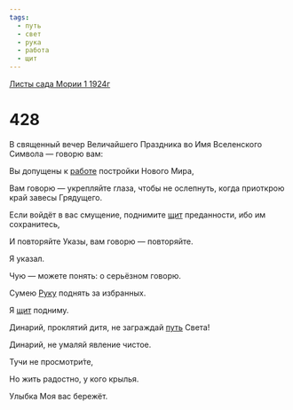 ```yaml
---
tags:
  - путь
  - свет
  - рука
  - работа
  - щит
---
```


[Листы сада Мории 1 1924г](/agni/1924)

# 428
В священный вечер Величайшего Праздника во Имя Вселенского Символа — говорю вам:   

Вы допущены к [работе](/tag/#работа) постройки Нового Мира,   

Вам говорю — укрепляйте глаза, чтобы не ослепнуть, когда приоткрою край завесы Грядущего.   

Если войдёт в вас смущение, поднимите [щит](/tag/#щит) преданности, ибо им сохранитесь,   

И повторяйте Указы, вам говорю — повторяйте.   

Я указал.   

Чую — можете понять: о серьёзном говорю.   

Сумею [Руку](/tag/#рука) поднять за избранных.   

Я [щит](/tag/#щит) подниму.   

Динарий, проклятий дитя, не заграждай [путь](/tag/#путь) Света!   

Динарий, не умаляй явление чистое.   

Тучи не просмотри́те,   

Но жить радостно, у кого крылья.   

Улыбка Моя вас бережёт.   

